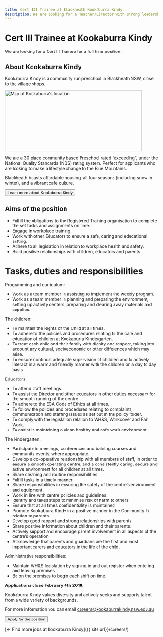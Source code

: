 ```yaml
---
title: Cert III Trainee at Blackheath Kookaburra Kindy
description: We are looking for a Teacher/Director with strong leadership skills, a passion for early childhood education, and eagerness to become part of the community.
---
```


# Cert III Trainee at Kookaburra Kindy

We are looking for a Cert III Trainee for a full time position.

## About Kookaburra Kindy

Kookaburra Kindy is a community run preschool in Blackheath NSW, close to the village shops.

<a href="https://www.google.com.au/maps/place/Kookaburra+Kindergarten/@-33.635887,150.287714,15z/data=!4m5!3m4!1s0x0:0x28c65264cedb0a8a!8m2!3d-33.635887!4d150.287714">
  <img alt="Map of Kookaburra's location" class="img-responsive" src="https://maps.googleapis.com/maps/api/staticmap?maptype=roadmap&amp;markers=size%3Amid%7C-33.635887,150.287714&amp;zoom=15&amp;scale=2&amp;size=450x200&amp;key=AIzaSyCjlCwwIjy1tNECNbqCiQC_gqg4cVhZvCQ" width="450" height="200">
</a>

We are a 30 place community based Preschool rated “exceeding”, under the National Quality Standards (NQS) rating system. Perfect for applicants who are looking to make a lifestyle change to the Blue Mountains.

Blackheath boasts affordable housing, all four seasons (including snow in winter), and a vibrant cafe culture.

<a href="https://www.facebook.com/kookaburrakindy/">
  <button class="btn btn-primary">
    <i class="fa fa-fw fa-search" aria-hidden="true"></i>
    Learn more about Kookaburra Kindy
  </button>
</a>

## Aims of the position

- Fulfill the obligations to the Registered Training organisation to complete the set tasks and assignments on time.
- Engage in workplace training.
- Work with other Educators to ensure a safe, caring and educational setting.
- Adhere to all legislation in relation to workplace health and safety.
- Build positive relationships with children, educators and parents.

# Tasks, duties and responsibilities

Programming and curriculum:

- Work as a team member in assisting to implement the weekly program.
- Work as a team member in planning and preparing the environment, setting up activity centers, preparing and clearing away materials and supplies.

The children:

- To maintain the Rights of the Child at all times.
- To adhere to the policies and procedures relating to the care and education of children at Kookaburra Kindergarten.
- To treat each child and their family with dignity and respect, taking into account any cultural, socioeconomic or other differences which may arise.
- To ensure continual adequate supervision of children and to actively interact in a warm and friendly manner with the children on a day to day basis

Educators:

- To attend staff meetings.
- To assist the Director and other educators in other duties necessary for the smooth running of the centre.
- To adhere to the ECA Code of Ethics at all times.
- To follow the policies and procedures relating to complaints, communication and staffing issues as set out in the policy folder.
- To comply with the legislation relation to WH&amp;S, Workcover and Fair Work.
- To assist in maintaining a clean healthy and safe work environment.

The kindergarten:

- Participate in meetings, conferences and training courses and community events. where appropriate.
- Develop a co-operative relationship with all members of staff, in order to ensure a smooth operating centre, and a consistently caring, secure and active environment for all children at all times.
- Share cleaning and routine responsibilities.
- Fulfill tasks in a timely manner.
- Share responsibilities in ensuring the safety of the centre’s environment and equipment.
- Work in line with centre policies and guidelines.
- Identify and takes steps to minimise risk of harm to others
- Ensure that at all times confidentiality is maintained
- Promote Kookaburra Kindy in a positive manner in the Community
In relation to parents:
- Develop good rapport and strong relationships with parents
- Share positive information about children and their parents.
- Actively support and encourage parent involvement in all aspects of the centre’s operation.
- Acknowledge that parents and guardians are the first and most important carers and educators in the life of the child.

Administrative responsibilities:

- Maintain WH&amp;S legislation by signing in and out register when entering and leaving premises
- Be on the premises to begin each shift on time.

**Applications close February 4th 2018.**

Kookaburra Kindy values diversity and actively seeks and supports talent from a wide variety of backgrounds.

For more information you can email careers@kookaburrakindy.nsw.edu.au

<a href="{{ site.url }}/careers/cert3-trainee/application/">
  <button class="btn btn-primary btn-lg">
    <i class="fa fa-fw fa-bolt" aria-hidden="true"></i>
    Apply for the position
  </button>
</a>

[&larr; Find more jobs at Kookaburra Kindy]({{ site.url}}/careers/)
